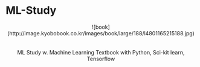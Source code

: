 # ML-Study
<center>
![book](http://image.kyobobook.co.kr/images/book/large/188/l4801165215188.jpg)
<center>
<br><br>
ML Study w. Machine Learning Textbook with Python, Sci-kit learn, Tensorflow 